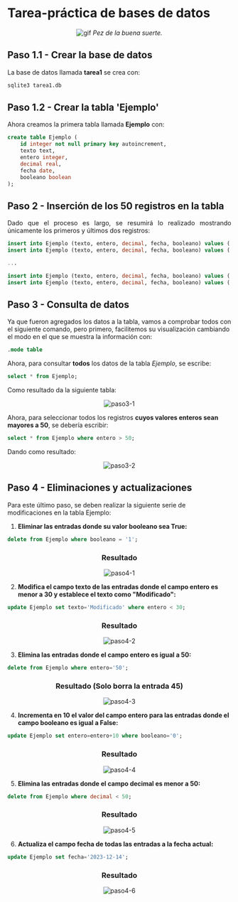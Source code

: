 # Tarea-práctica de bases de datos

<div align=center>
    
![gif](https://www.gifmaniacos.es/wp-content/uploads/2019/04/peces-gif-gifmaniacos.es-15.gif)
*Pez de la buena suerte.*

</div>

<div align=justify>

## Paso 1.1 - Crear la base de datos
La base de datos llamada **tarea1** se crea con:
```bash
sqlite3 tarea1.db
``` 

## Paso 1.2 - Crear la tabla 'Ejemplo'

Ahora creamos la primera tabla llamada **Ejemplo** con:
```sql
create table Ejemplo (
    id integer not null primary key autoincrement,
    texto text,
    entero integer,
    decimal real,
    fecha date,
    booleano boolean
);
```
## Paso 2 - Inserción de los 50 registros en la tabla

Dado que el proceso es largo, se resumirá lo realizado mostrando únicamente los primeros y últimos dos registros:

```sql
insert into Ejemplo (texto, entero, decimal, fecha, booleano) values ('Ejemplo1', '25', '10.5', '2022-05-15', '0');
insert into Ejemplo (texto, entero, decimal, fecha, booleano) values ('Ejemplo2', '63', '45.7', '2022-06-22', '1');

...

insert into Ejemplo (texto, entero, decimal, fecha, booleano) values ('Ejemplo49', '28', '50.0', '2026-05-25', '0');
insert into Ejemplo (texto, entero, decimal, fecha, booleano) values ('Ejemplo50', '75', '85.3', '2026-06-11', '1');
```

</div>

## Paso 3 - Consulta de datos

Ya que fueron agregados los datos a la tabla, vamos a comprobar todos con el siguiente comando, pero primero, facilitemos su visualización cambiando el modo en el que se muestra la información con:

```sql
.mode table
```

Ahora, para consultar **todos** los datos de la tabla *Ejemplo*, se escribe:

```sql
select * from Ejemplo;
```

Como resultado da la siguiente tabla:

<div align=center>

![paso3-1](/img/paso3-1.png)

</div>

Ahora, para seleccionar todos los registros **cuyos valores enteros sean mayores a 50**, se debería escribir:

```sql
select * from Ejemplo where entero > 50;
```

Dando como resultado:

<div align=center>

![paso3-2](/img/paso3-2.png)

</div>

## Paso 4 - Eliminaciones y actualizaciones

Para este último paso, se deben realizar la siguiente serie de modificaciones en la tabla Ejemplo:

1. **Eliminar las entradas donde su valor booleano sea True:**

```sql
delete from Ejemplo where booleano = '1';
```
<div align=center>

### Resultado
![paso4-1](/img/paso4-1.png)

</div>

2. **Modifica el campo texto de las entradas donde el campo entero es menor a 30 y establece el texto como "Modificado":**

```sql
update Ejemplo set texto='Modificado' where entero < 30;
```
<div align=center>

### Resultado
![paso4-2](/img/paso4-2.png)

</div>

3. **Elimina las entradas donde el campo entero es igual a 50:**

```sql
delete from Ejemplo where entero='50';
```
<div align=center>

### Resultado (Solo borra la entrada 45)
![paso4-3](/img/paso4-3.png)

</div>

4. **Incrementa en 10 el valor del campo entero para las entradas donde el campo booleano es igual a False:**

```sql
update Ejemplo set entero=entero+10 where booleano='0';
```

<div align=center>

### Resultado 
![paso4-4](/img/paso4-4.png)

</div>

5. **Elimina las entradas donde el campo decimal es menor a 50:**

```sql
delete from Ejemplo where decimal < 50;
```

<div align=center>

### Resultado 
![paso4-5](/img/paso4-5.png)

</div>

6. **Actualiza el campo fecha de todas las entradas a la fecha actual:**

```sql
update Ejemplo set fecha='2023-12-14';
```

<div align=center>

### Resultado 
![paso4-6](/img/paso4-6.png)

</div>